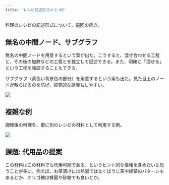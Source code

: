 ```yaml
---
title: 'レシピ記述形式メモ #2'
---
```

料理のレシピの記述形式について、[前回](https://r7kamura.com/articles/2022-05-13-mermaid-recipe-memo)の続き。

無名の中間ノード、サブグラフ
--------------

無名の中間ノードを用意するという案が出た。こうすると、混ぜ合わせる工程と、その後の加熱などの工程とを独立して記述できる。また、明確に「混ぜる」という工程を強調することもできる。

サブグラフ（黄色い背景色の部分）を用意するという案も出た。見た目上のノードが散らばるのを防げ、視覚的な誘導もしやすい。

![](https://lh3.googleusercontent.com/bNF1ikpYyc0YkOztAyasSgjsfJHGv_b6Beua4woKi3kyHH3n4oFRnxipKhmBj51CLxOiXTBJjz5y4KELoGa5NQrPeibJ8-iM8VEsQhj6b_o_14vF1ZctS76awy8jdDbF091Yvk_QDgxVEN_uzXj4o84A4_IHQoFjPXIDN34oxyZz3Khxa7-D0uDJ)

複雑な例
----

調理後の料理を、更に別のレシピの材料として利用する例。

![](https://lh6.googleusercontent.com/m0pzGVx-LOQv1A3hkNznNKfD6_XIFHRI-xAUdps-JfrmkHbwmIi6H9qCNQ8O5is2kSFTsYPBMit5SzDX2IJgFgdcMwk9ipzX-a94GabEn-QBQbon6UbEWEz7cybUB0MiZicmE8HmIBQ0WxR33JgzcFIzmgIZkC8WaHI4bNUJypWq6EHYN1doFzgP)

課題: 代用品の提案
----------

この材料はこの材料でも代用可能である、というヒント的な情報を含めたいと思うことが多い。例えば、お茶漬けには熱湯ではなくほうじ茶や緑茶のパターンもあるとか、オリゴ糖は蜂蜜や砂糖でも良いとか。
